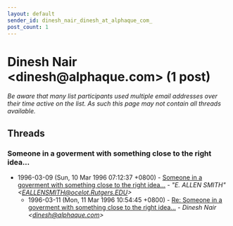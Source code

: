 ```yaml
---
layout: default
sender_id: dinesh_nair_dinesh_at_alphaque_com_
post_count: 1
---
```


# Dinesh Nair <dinesh<span>@</span>alphaque.com> (1 post)

_Be aware that many list participants used multiple email addresses over their time active on the list. As such this page may not contain all threads available._

## Threads

### Someone in a goverment with something close to the right idea...
+ 1996-03-09 (Sun, 10 Mar 1996 07:12:37 +0800) - [Someone in a goverment with something close to the right idea...](/archive/1996/03/42a9069b01ef101eca42f49e2528cc4c637a393ded48a9c58e6687bc4d611fcd) - _"E. ALLEN SMITH" \<EALLENSMITH@ocelot.Rutgers.EDU\>_
  + 1996-03-11 (Mon, 11 Mar 1996 10:54:45 +0800) - [Re: Someone in a goverment with something close to the right idea...](/archive/1996/03/36cfba3bd799a3d9d08e70823c7ee948afc4d54570eb17cacf5cde49aa091ee7) - _Dinesh Nair \<dinesh@alphaque.com\>_

